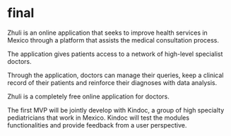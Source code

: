 # final
Zhuli is an online application that seeks to improve health services in Mexico through a platform that assists the medical consultation process.

The application gives patients access to a network of high-level specialist doctors.

Through the application, doctors can manage their queries, keep a clinical record of their patients and reinforce their diagnoses with data analysis.

Zhuli is a completely free online application for doctors.

The first MVP will be jointly develop with Kindoc, a group of high specialty pediatricians that work in Mexico. 
Kindoc will test the modules functionalities and provide feedback from a user perspective.
